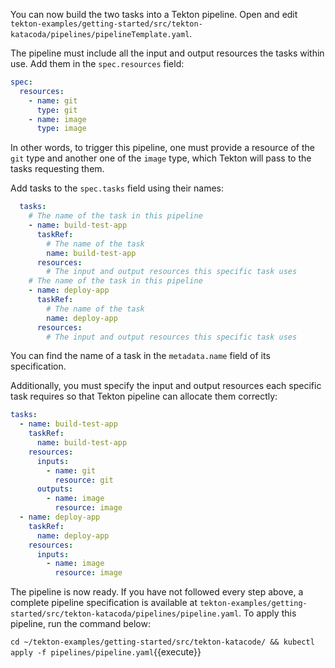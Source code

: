 You can now build the two tasks into a Tekton pipeline. Open and edit
`tekton-examples/getting-started/src/tekton-katacoda/pipelines/pipelineTemplate.yaml`.

The pipeline must include all the input and output resources the tasks within
use. Add them in the `spec.resources` field:

```yaml
spec:
  resources:
    - name: git
      type: git
    - name: image
      type: image
```

In other words, to trigger this pipeline, one must provide a resource of
the `git` type and another one of the `image` type, which Tekton will pass to
the tasks requesting them.

Add tasks to the `spec.tasks` field using their names:

```yaml
  tasks:
    # The name of the task in this pipeline
    - name: build-test-app
      taskRef:
        # The name of the task
        name: build-test-app
      resources:
        # The input and output resources this specific task uses
    # The name of the task in this pipeline
    - name: deploy-app
      taskRef:
        # The name of the task
        name: deploy-app
      resources:
        # The input and output resources this specific task uses
```

You can find the name of a task in the `metadata.name` field of its
specification.

Additionally, you must specify the input and output resources each specific
task requires so that Tekton pipeline can allocate them correctly:

```yaml
tasks:
  - name: build-test-app
    taskRef:
      name: build-test-app
    resources:
      inputs:
        - name: git
          resource: git
      outputs:
        - name: image
          resource: image
  - name: deploy-app
    taskRef:
      name: deploy-app
    resources:
      inputs:
        - name: image
          resource: image
```

The pipeline is now ready. If you have not followed every step above, a
complete pipeline specification is available at
`tekton-examples/getting-started/src/tekton-katacoda/pipelines/pipeline.yaml`.
To apply this pipeline, run the command below:

`cd ~/tekton-examples/getting-started/src/tekton-katacode/ && kubectl apply -f pipelines/pipeline.yaml`{{execute}}